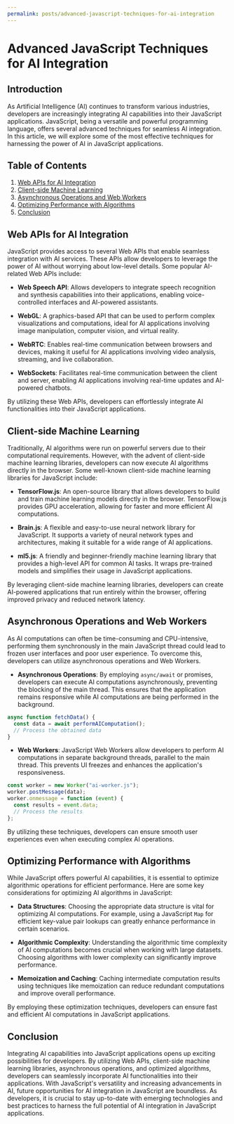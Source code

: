 ```yaml
---
permalink: posts/advanced-javascript-techniques-for-ai-integration
---
```


# Advanced JavaScript Techniques for AI Integration

## Introduction

As Artificial Intelligence (AI) continues to transform various industries, developers are increasingly integrating AI capabilities into their JavaScript applications. JavaScript, being a versatile and powerful programming language, offers several advanced techniques for seamless AI integration. In this article, we will explore some of the most effective techniques for harnessing the power of AI in JavaScript applications.

## Table of Contents

1. [Web APIs for AI Integration](#web-apis-for-ai-integration)
2. [Client-side Machine Learning](#client-side-machine-learning)
3. [Asynchronous Operations and Web Workers](#asynchronous-operations-and-web-workers)
4. [Optimizing Performance with Algorithms](#optimizing-performance-with-algorithms)
5. [Conclusion](#conclusion)

## Web APIs for AI Integration <a id="web-apis-for-ai-integration"></a>

JavaScript provides access to several Web APIs that enable seamless integration with AI services. These APIs allow developers to leverage the power of AI without worrying about low-level details. Some popular AI-related Web APIs include:

- **Web Speech API**: Allows developers to integrate speech recognition and synthesis capabilities into their applications, enabling voice-controlled interfaces and AI-powered assistants.

- **WebGL**: A graphics-based API that can be used to perform complex visualizations and computations, ideal for AI applications involving image manipulation, computer vision, and virtual reality.

- **WebRTC**: Enables real-time communication between browsers and devices, making it useful for AI applications involving video analysis, streaming, and live collaboration.

- **WebSockets**: Facilitates real-time communication between the client and server, enabling AI applications involving real-time updates and AI-powered chatbots.

By utilizing these Web APIs, developers can effortlessly integrate AI functionalities into their JavaScript applications.

## Client-side Machine Learning <a id="client-side-machine-learning"></a>

Traditionally, AI algorithms were run on powerful servers due to their computational requirements. However, with the advent of client-side machine learning libraries, developers can now execute AI algorithms directly in the browser. Some well-known client-side machine learning libraries for JavaScript include:

- **TensorFlow.js**: An open-source library that allows developers to build and train machine learning models directly in the browser. TensorFlow.js provides GPU acceleration, allowing for faster and more efficient AI computations.

- **Brain.js**: A flexible and easy-to-use neural network library for JavaScript. It supports a variety of neural network types and architectures, making it suitable for a wide range of AI applications.

- **ml5.js**: A friendly and beginner-friendly machine learning library that provides a high-level API for common AI tasks. It wraps pre-trained models and simplifies their usage in JavaScript applications.

By leveraging client-side machine learning libraries, developers can create AI-powered applications that run entirely within the browser, offering improved privacy and reduced network latency.

## Asynchronous Operations and Web Workers <a id="asynchronous-operations-and-web-workers"></a>

As AI computations can often be time-consuming and CPU-intensive, performing them synchronously in the main JavaScript thread could lead to frozen user interfaces and poor user experience. To overcome this, developers can utilize asynchronous operations and Web Workers.

- **Asynchronous Operations**: By employing `async/await` or promises, developers can execute AI computations asynchronously, preventing the blocking of the main thread. This ensures that the application remains responsive while AI computations are being performed in the background.

```javascript
async function fetchData() {
  const data = await performAIComputation();
  // Process the obtained data
}
```

- **Web Workers**: JavaScript Web Workers allow developers to perform AI computations in separate background threads, parallel to the main thread. This prevents UI freezes and enhances the application's responsiveness.

```javascript
const worker = new Worker("ai-worker.js");
worker.postMessage(data);
worker.onmessage = function (event) {
  const results = event.data;
  // Process the results
};
```

By utilizing these techniques, developers can ensure smooth user experiences even when executing complex AI operations.

## Optimizing Performance with Algorithms <a id="optimizing-performance-with-algorithms"></a>

While JavaScript offers powerful AI capabilities, it is essential to optimize algorithmic operations for efficient performance. Here are some key considerations for optimizing AI algorithms in JavaScript:

- **Data Structures**: Choosing the appropriate data structure is vital for optimizing AI computations. For example, using a JavaScript `Map` for efficient key-value pair lookups can greatly enhance performance in certain scenarios.

- **Algorithmic Complexity**: Understanding the algorithmic time complexity of AI computations becomes crucial when working with large datasets. Choosing algorithms with lower complexity can significantly improve performance.

- **Memoization and Caching**: Caching intermediate computation results using techniques like memoization can reduce redundant computations and improve overall performance.

By employing these optimization techniques, developers can ensure fast and efficient AI computations in JavaScript applications.

## Conclusion <a id="conclusion"></a>

Integrating AI capabilities into JavaScript applications opens up exciting possibilities for developers. By utilizing Web APIs, client-side machine learning libraries, asynchronous operations, and optimized algorithms, developers can seamlessly incorporate AI functionalities into their applications. With JavaScript's versatility and increasing advancements in AI, future opportunities for AI integration in JavaScript are boundless. As developers, it is crucial to stay up-to-date with emerging technologies and best practices to harness the full potential of AI integration in JavaScript applications.
